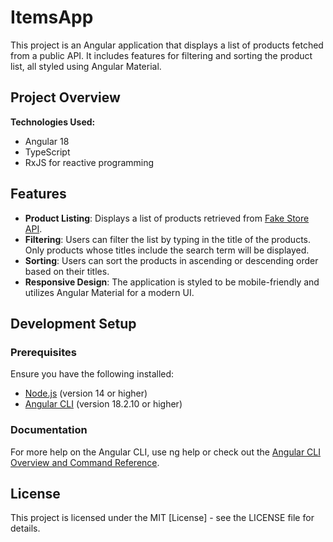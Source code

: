 # ItemsApp

This project is an Angular application that displays a list of products fetched from a public API. It includes features for filtering and sorting the product list, all styled using Angular Material.

## Project Overview

**Technologies Used:**
- Angular 18
- TypeScript
- RxJS for reactive programming

## Features

- **Product Listing**: Displays a list of products retrieved from [Fake Store API](https://fakestoreapi.com/products).
- **Filtering**: Users can filter the list by typing in the title of the products. Only products whose titles include the search term will be displayed.
- **Sorting**: Users can sort the products in ascending or descending order based on their titles.
- **Responsive Design**: The application is styled to be mobile-friendly and utilizes Angular Material for a modern UI.

## Development Setup

### Prerequisites

Ensure you have the following installed:

- [Node.js](https://nodejs.org/en/download/) (version 14 or higher)
- [Angular CLI](https://angular.io/cli) (version 18.2.10 or higher)

### Documentation
For more help on the Angular CLI, use ng help or check out the [Angular CLI Overview and Command Reference](https://angular.dev/tools/cli).


## License
This project is licensed under the MIT [License] - see the LICENSE file for details.
